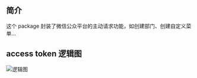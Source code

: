 ## 简介

这个 package 封装了微信公众平台的主动请求功能，如创建部门、创建自定义菜单...

## access token 逻辑图
![逻辑图](https://github.com/magicshui/wechat/blob/master/corp/client/token_cache.png)